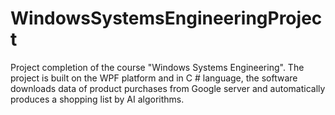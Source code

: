 # WindowsSystemsEngineeringProject
Project completion of the course "Windows Systems Engineering". The project is built on the WPF platform and in C # language, the software downloads data of product purchases from Google server and automatically produces a shopping list by AI algorithms.
